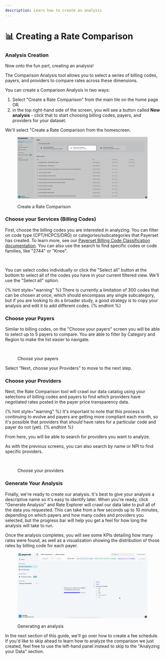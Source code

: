 ```yaml
---
description: Learn how to create an analysis
---
```


# 📊 Creating a Rate Comparison

### Analysis Creation

Now onto the fun part, creating an analysis!

The Comparison Analysis tool allows you to select a series of billing codes, payers, and providers to compare rates across these dimensions.

You can create a Comparison Analysis in two ways:

1. Select "Create a Rate Comparison" from the main tile on the home page OR
2. &#x20;in the top right-hand side of the screen, you will see a button called **New analysis** - click that to start choosing billing codes, payers, and providers for your dataset.

We'll select "Create a Rate Comparison from the homescreen.

<figure><img src="../../.gitbook/assets/image (8).png" alt=""><figcaption><p>Create a Rate Comparison</p></figcaption></figure>

### Choose your Services (Billing Codes)

First, choose the billing codes you are interested in analyzing. You can filter on code type (CPT/HCPCS/DRG) or categories/subcategories that Payerset has created. To learn more, see our [Payerset Billing Code Classification documentation](../../data-lake/payerset-billing-code-classification.md). You can also use the search to find specific codes or code families, like "2744" or "Knee".

<figure><img src="../../.gitbook/assets/Kapture 2024-12-18 at 13.01.52.gif" alt=""><figcaption></figcaption></figure>

You can select codes individually or click the "Select all" button at the bottom to select all of the codes you have in your current filtered view. We'll use the "Select all" option.

{% hint style="warning" %}
There is currently a limitation of 300 codes that can be chosen at once, which should encompass any single subcategory, but if you are looking to do a broader study, a good strategy is to copy your analysis and edit it to add different codes.
{% endhint %}

### Choose your Payers

Similar to billing codes, on the "Choose your payers" screen you will be able to select up to 5 payers to compare. You are able to filter by Category and Region to make the list easier to navigate.

<figure><img src="../../.gitbook/assets/Kapture 2024-12-18 at 13.12.11 (1).gif" alt=""><figcaption><p>Choose your payers</p></figcaption></figure>

Select "Next, choose your Providers" to move to the next step.

### Choose your Providers

Next, the Rate Comparison tool will crawl our data catalog using your selections of billing codes and payers to find which providers have negotiated rates posted in the payer price transparency data.&#x20;

{% hint style="warning" %}
It's important to note that this process is continuing to evolve and payers are getting more compliant each month, so it's possible that providers that _should_ have rates for a particular code and payer do not (yet).
{% endhint %}

From here, you will be able to search for providers you want to analyze.

As with the previous screens, you can also search by name or NPI to find specific providers.

<figure><img src="../../.gitbook/assets/Kapture 2024-12-18 at 13.18.17.gif" alt=""><figcaption><p>Choose your providers</p></figcaption></figure>

### Generate Your Analysis

Finally, we're ready to create our analysis. It's best to give your analysis a descriptive name so it's easy to identify later. When you're ready, click "Generate Analysis" and Rate Explorer will crawl our data lake to pull all of the data you requested. This can take from a few seconds up to 10 minutes, depending on which payers and how many codes and providers you selected, but the progress bar will help you get a feel for how long the analysis will take to run.

Once the analysis completes, you will see some KPIs detailing how many rates were found, as well as a visualization showing the distribution of those rates by billing code for each payer.

<figure><img src="../../.gitbook/assets/Kapture 2024-12-18 at 20.00.36 (3).gif" alt=""><figcaption><p>Generating an analysis</p></figcaption></figure>

In the next section of this guide, we'll go over how to create a fee schedule. If you'd like to skip ahead to learn how to analyze the comparison we just created, feel free to use the left-hand panel instead to skip to the "Analyzing your Data" section.
